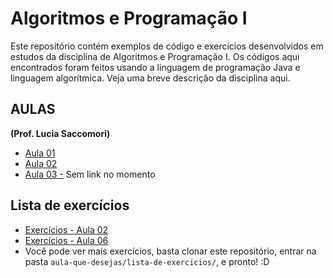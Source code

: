 # Algoritmos e Programação I #

Este repositório contém exemplos de código e exercícios desenvolvidos em estudos da disciplina de Algoritmos e Programação I. Os códigos
aqui encontrados foram feitos usando a linguagem de programação Java e linguagem algorítmica. Veja uma breve descrição da disciplina
aqui.

## AULAS ##

**(Prof. Lucia Saccomori)**

 + [Aula 01](aula-01/aula-01-algoritmos.md)
 + [Aula 02](aula-02/aula-02-algoritmos.md)
 + [Aula 03 -](aula-03/aula-03-algoritmos.md) Sem link no momento

## Lista de exercícios ##

 + [Exercícios - Aula 02](aula-02/lista-de-exercicios/exercicio-02.md)
 + [Exercícios - Aula 06](aula-06/lista-de-exercicios/exercicio-06.md)
 + Você pode ver mais exercícios, basta clonar este repositório, entrar na pasta `aula-que-desejas/lista-de-exercicios/`, e pronto! :D